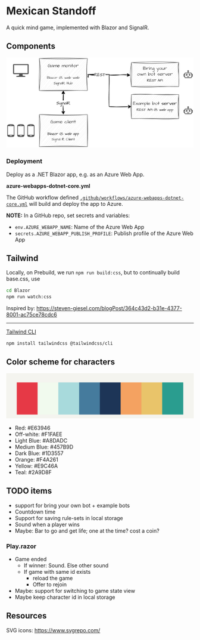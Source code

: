 # Mexican Standoff

A quick mind game, implemented with Blazor and SignalR.

## Components

![image](docs/components.png)


### Deployment

Deploy as a .NET Blazor app, e.g. as an Azure Web App.

**azure-webapps-dotnet-core.yml**

The GitHub workflow defined
[`.github/workflows/azure-webapps-dotnet-core.yml`](.github/workflows/azure-webapps-dotnet-core.yml)
will build and deploy the app to Azure.

**NOTE:** In a GitHub repo, set secrets and variables:
- `env.AZURE_WEBAPP_NAME`: Name of the Azure Web App
- `secrets.AZURE_WEBAPP_PUBLISH_PROFILE`: Publish profile of the Azure Web App

## Tailwind

Locally, on Prebuild, we run `npm run build:css`, but to continually build base.css, use

```sh
cd Blazor
npm run watch:css
```
Inspired by:
https://steven-giesel.com/blogPost/364c43d2-b31e-4377-8001-ac75ce78cdc6

---
[Tailwind CLI](https://tailwindcss.com/docs/installation/tailwind-cli)
```sh
npm install tailwindcss @tailwindcss/cli
```

## Color scheme for characters
![image](docs/character-colors.png)
- Red: #E63946
- Off-white: #F1FAEE
- Light Blue: #A8DADC
- Medium Blue: #457B9D
- Dark Blue: #1D3557
- Orange: #F4A261
- Yellow: #E9C46A
- Teal: #2A9D8F

## TODO items

- support for bring your own bot + example bots
- Countdown time
- Support for saving rule-sets in local storage
- Sound when a player wins
- Maybe: Bar to go and get life; one at the time? cost a coin?

### Play.razor

- Game ended
	- If winner:  Sound. Else other sound
	- If game with same id exists
		- reload the game
		- Offer to rejoin
- Maybe: support for switching to game state view
- Maybe keep character id in local storage

## Resources

SVG icons: https://www.svgrepo.com/
